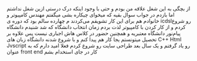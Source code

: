 <div dir="rtl">
</div>از بچگی به این شغل علاقه من بودم و حتی با وجود اینکه درک 
درستی ازین  شغل نداشتم اما بازدم در جواب سوال بقیه که میخوای 
چیکاره بشی میگفتم مهندس کامپیوتر و خانوادم هم 
برای این کار تشویقم می‌کردند  م
چهارده سالم بود که دوره ی icdslرو شروع کردم 
و از کار کردن با کامپیوتر لذت بردم زمان انتخاب دانشگاه که شد شنیدم 
دانشگاه پیام‌نور دانشگاه معتبریه و همچنین حضور در کلاس هاش 
اجباری نیست پس علاوه بر تحصیل میتونستم یجا کار هم پیدا کنم و
با شروع شدنه دانشگاه زبان های 
C++
Html
Jvscript
رو یاد گرفتم و یک سال بعد طراحی سایت رو شروع کردم فعلا امید دارم که 
به عنوان front end
</div>کار در جای استخدام بشم 
